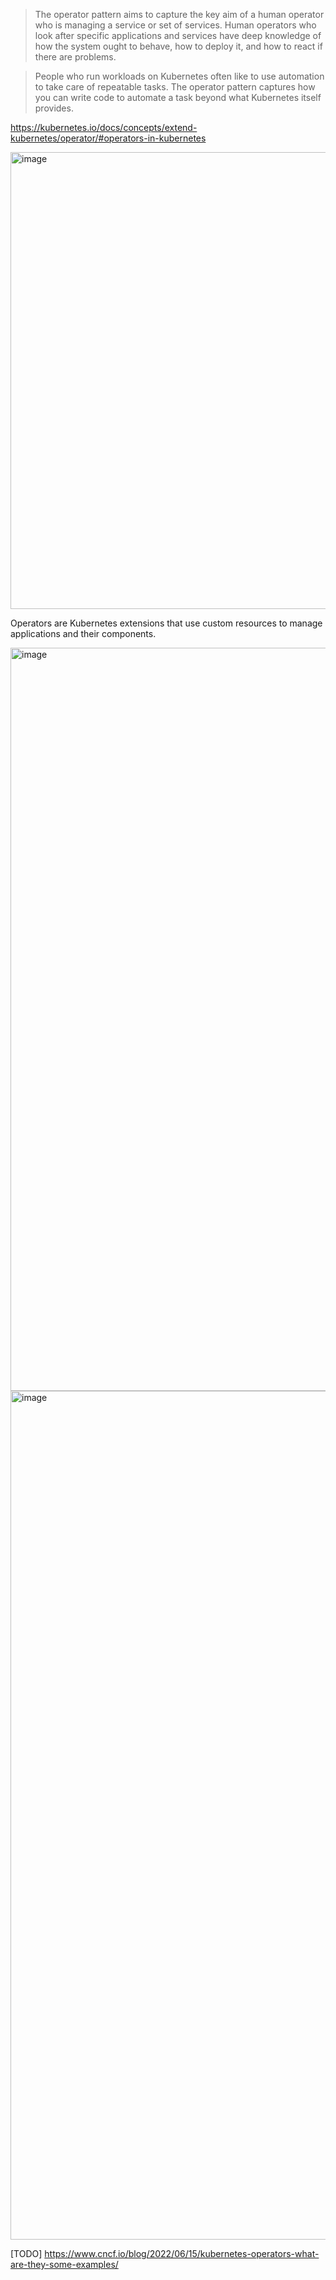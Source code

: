 > The operator pattern aims to capture the key aim of a human operator who is managing a service or set of services. Human operators who look after specific applications and services have deep knowledge of how the system ought to behave, how to deploy it, and how to react if there are problems.

> People who run workloads on Kubernetes often like to use automation to take care of repeatable tasks. The operator pattern captures how you can write code to automate a task beyond what Kubernetes itself provides.

https://kubernetes.io/docs/concepts/extend-kubernetes/operator/#operators-in-kubernetes

<img width="731" alt="image" src="https://github.com/user-attachments/assets/5dca270e-7b20-4e87-b7a7-55121b0fb480" />


Operators are Kubernetes extensions that use custom resources to manage applications and their components.

<img width="1189" alt="image" src="https://github.com/user-attachments/assets/77e14f6c-5829-4ac5-88bc-5123d1772f28" />

<img width="1358" alt="image" src="https://github.com/user-attachments/assets/c01c9756-62c3-42c7-b1c6-abe93b43f04b" />



[TODO] https://www.cncf.io/blog/2022/06/15/kubernetes-operators-what-are-they-some-examples/
